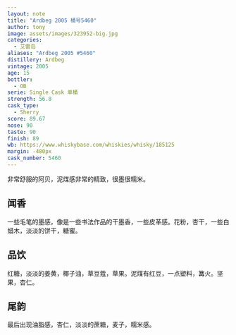 ```yaml
---
layout: note
title: "Ardbeg 2005 桶号5460"
author: tony
image: assets/images/323952-big.jpg
categories:
  - 艾雷岛
aliases: "Ardbeg 2005 #5460"
distillery: Ardbeg
vintage: 2005
age: 15
bottler:
  - OB
serie: Single Cask 单桶
strength: 56.8
cask_type:
  - Sherry
score: 89.67
nose: 90
taste: 90
finish: 89
wb: https://www.whiskybase.com/whiskies/whisky/185125
margin: -480px
cask_number: 5460
---
```

非常舒服的阿贝，泥煤感非常的精致，很墨很糯米。

## 闻香
一些毛笔的墨感，像是一些书法作品的干墨香，一些皮革感。花粉，杏干，一些白蜡木，淡淡的饼干，糖蜜。

## 品饮
红糖，淡淡的姜黄，椰子油，草豆蔻，草果。泥煤有红豆，一点塑料，篝火。坚果，杏仁。

## 尾韵
最后出现油脂感，杏仁，淡淡的蔗糖，麦子，糯米感。
